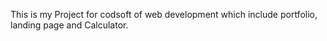 This is my Project for codsoft of web development which include portfolio, landing page and Calculator.
